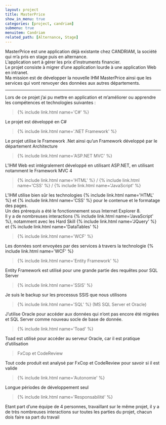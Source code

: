 ```yaml
---
layout: project
title: MasterPrice
show_in_menu: true
categories: [project, candriam]
submenu: true
menuitem: Candriam
related_path: [Alternance, Stage]
---
```


MasterPrice est une application déjà existante chez CANDRIAM, la société qui m’a pris en stage puis en alternance.  
L’application sert à gérer les prix d’instruments financier.  
Le projet consiste  à migrer d’une application lourde à une application Web en intranet.  
Ma mission est de développer la nouvelle IHM MasterPrice ainsi que les services qui vont renvoyer des données aux autres départements.

***
Lors de ce projet j’ai pu mettre en application et m’améliorer ou apprendre les compétences et technologies suivantes :  


>{% include link.html name='C#' %}

Le projet est développé en C#

>{% include link.html name='.NET Framework' %}

Le projet utilise le Framework .Net ainsi qu’un Framework développé par le département Architecture

>{% include link.html name='ASP.NET MVC' %}

L’IHM Web est intégralement développé en utilisant ASP.NET, en utilisant notamment le Framework MVC 4

>{% include link.html name='HTML' %} /
>{% include link.html name='CSS' %} /
>{% include link.html name='JavaScript' %}

L’IHM utilise bien sûr les technologies {% include link.html name='HTML' %} et {% include link.html name='CSS' %} pour le contenue et le formatage des pages.  
Un des prérequis a été le fonctionnement sous Internet Explorer 8.  
Il y a de nombreuses interactions {% include link.html name='JavaScript' %}, notamment avec les Hard Skill {% include link.html name='JQuery' %} et {% include link.html name='DataTables' %}

>{% include link.html name='WCF' %}

Les données sont envoyées par des services à travers la technologie {% include link.html name='WCF' %}

>{% include link.html name='Entity Framework' %}

Entity Framework est utilisé pour une grande partie des requêtes pour SQL Server

>{% include link.html name='SSIS' %}

Je suis le backup sur les processus SSIS que nous utilisons

>{% include link.html name='SQL' %} (MS SQL Server et Oracle)

J’utilise Oracle pour accéder aux données qui n’ont pas encore été migrées et SQL Server comme nouveau socle de base de donnée.

>{% include link.html name='Toad' %}

Toad est utilisé pour accéder au serveur Oracle, car il est pratique d’utilisation

>FxCop et CodeReview

Tout code produit est analysé par FxCop et CodeReview pour savoir si il est valide

>{% include link.html name='Autonomie' %}

Longue périodes de développement seul

>{% include link.html name='Responsabilité' %}

Etant part d’une équipe de 4 personnes, travaillant sur le même projet, il y a de très nombreuses interactions sur toutes les parties du projet, chacun dois faire sa part du travail
